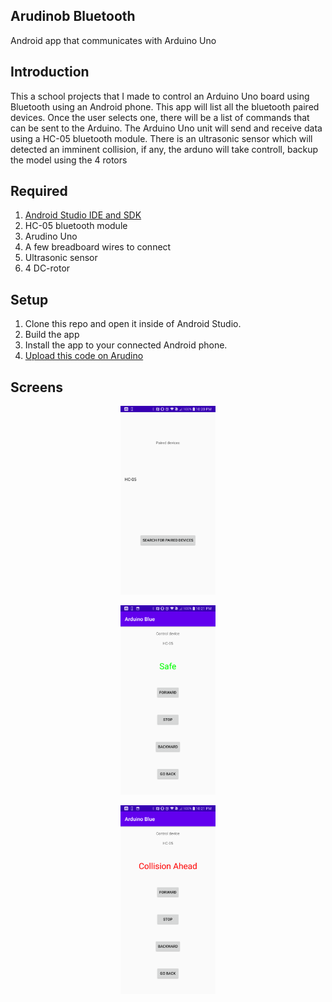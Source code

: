 ## Arudinob Bluetooth

Android app that communicates with Arduino Uno

## Introduction
 
 This a school projects that I made to control an Arduino Uno board using Bluetooth using an Android phone. This app will list all the  bluetooth paired devices. Once the user selects one, there will be a list of commands that can be sent to the Arduino. The Arduino Uno unit will send and receive data using a HC-05 bluetooth module. There is an ultrasonic sensor which will detected an imminent collision, if any, the arduno will take controll, backup the model using the 4 rotors

## Required 

1. [Android Studio IDE and SDK](http://developer.android.com/sdk/index.html)
2. HC-05 bluetooth module
3. Arudino Uno 
4. A few breadboard wires to connect
5. Ultrasonic sensor
6. 4 DC-rotor

## Setup

1. Clone this repo and open it inside of Android Studio.
2. Build the app
3. Install the app to your connected Android phone.
4. [Upload this code on Arudino](https://github.com/claudioMiraka/ArduinoBluetooth/blob/master/arduino%20bluetooth/arduino_blue/arduino_blue.ino)

## Screens
<p align="center"> 
<img src="screenshots/Screenshot_2020-04-14-22-20-52.png" width="30%" height="30%" >
</p>

<p align="center"> 
<img src="screenshots/Screenshot_2020-04-14-22-21-02.png" width="30%" height="30%" >
</p>

<p align="center"> 
<img src="screenshots/Screenshot_2020-04-14-22-21-09.png" width="30%" height="30%" >
</p?

